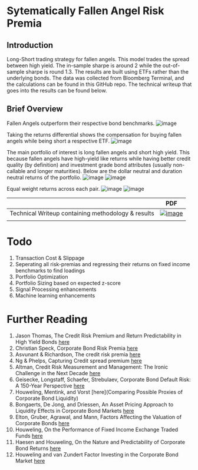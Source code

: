 # Sytematically Fallen Angel Risk Premia

## Introduction 
Long-Short trading strategy for fallen angels. This model trades the spread between high yield. The in-sample sharpe is around 2 while the out-of-sample sharpe is round 1.3. The results are built using ETFs rather than the underlying bonds. The data was collected from Bloomberg Terminal, and the calculations can be found in this GitHub repo. The technical writeup that goes into the results can be found below. 

## Brief Overview
Fallen Angels outperform their respective bond benchmarks.
![image](https://github.com/user-attachments/assets/cefe56cd-db2f-468e-bfff-4c7895298f23)

Taking the returns differential shows the compensation for buying fallen angels while being short a respective ETF. 
![image](https://github.com/user-attachments/assets/78ba0d3b-45d1-47ca-8573-2693b06d35ba)

The main portfolio of interest is long fallen angels and short high yield. This because fallen angels have high-yield like returns while having better credit quality (by definition) and investment grade bond attributes (usually non-callable and longer maturities). Below are the dollar neutral and duration neutral returns of the portfolio.
![image](https://github.com/user-attachments/assets/00fdf6fe-12f5-4649-9863-8a3cad847e4c)
![image](https://github.com/user-attachments/assets/51eaa624-a9a3-470f-957e-6d8444812461)

Equal weight returns across each pair. 
![image](https://github.com/user-attachments/assets/5e691fa2-a335-44fd-b3c2-851ee06d8211)
![image](https://github.com/user-attachments/assets/f0cb71f0-54a1-49e8-b700-08b571f787d6)



|         | PDF          |
|----------------|---------------------|
| Technical Writeup containing methodology & results | <a href="https://github.com/diegodalvarez/FallenAngelRiskPremia/blob/main/FallenAngelWriteup.pdf">![image](https://github.com/user-attachments/assets/abe487db-026c-4455-b8d8-746108d637e7)
</a> |

# Todo
1. Transaction Cost & Slippage
2. Seperating all risk-premias and regressing their returns on fixed income benchmarks to find loadings
3. Portfolio Optimization
4. Portfolio Sizing based on expected z-score
5. Signal Processing enhancements
6. Machine learning enhancements

# Further Reading
1. Jason Thomas, The Credit Risk Premium and Return Predictability in High Yield Bonds [here](https://papers.ssrn.com/sol3/papers.cfm?abstract_id=2037495)
2. Christian Speck, Corporate Bond Risk Premia [here](https://papers.ssrn.com/sol3/papers.cfm?abstract_id=2235168)
3. Asvunant & Richardson, The credit risk premia [here](https://www.aqr.com/-/media/AQR/Documents/Journal-Articles/JFI_Winter_2017_AQR_The-Credit-Risk-Premium.pdf?sc_lang=en)
4. Ng & Phelps, Capturing Credit spread premium [here](https://www.scribd.com/document/223427181/Ng-Phelps-2010-Barclays-Capturing-Credit-Spread-Premium)
5. Altman, Credit Risk Measurement and Management: The Ironic Challenge in the Next Decade [here](https://papers.ssrn.com/sol3/papers.cfm?abstract_id=1296394)
6. Geisecke, Longstaff, Schaefer, Strebulaev, Corporate Bond Default Risk: A 150-Year Perspective [here](https://www.nber.org/papers/w15848)
7. Houweling, Mentink, and Vorst [here](Comparing Possible Proxies of Corporate Bond Liquidity)
8. Bongaerts, De Jong, and Driessen, An Asset Pricing Approach to Liquidity Effects in Corporate Bond Markets [here](https://papers.ssrn.com/sol3/papers.cfm?abstract_id=1762564)
9. Elton, Gruber, Agrawal, and Mann, Factors Affecting the Valuation of Corporate Bonds [here](https://papers.ssrn.com/sol3/papers.cfm?abstract_id=307139)
10. Houweling, On the Performance of Fixed Income Exchange Traded Funds [here](https://papers.ssrn.com/sol3/papers.cfm?abstract_id=1840559)
11. Haesen and Houweling, On the Nature and Predictability of Corporate Bond Returns [here](https://papers.ssrn.com/sol3/papers.cfm?abstract_id=1914680)
12. Houweling and van Zundert Factor Investing in the Corporate Bond Market [here](https://papers.ssrn.com/sol3/papers.cfm?abstract_id=2516322)
